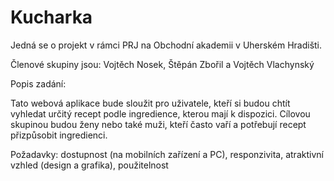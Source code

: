 # Kucharka

Jedná se o projekt v rámci PRJ na Obchodní akademii v Uherském Hradišti.

Členové skupiny jsou: Vojtěch Nosek, Štěpán Zbořil a Vojtěch Vlachynský

Popis zadání:

Tato webová aplikace bude sloužit pro uživatele, kteří si budou chtít vyhledat určitý recept podle ingredience, kterou mají k dispozici. Cílovou skupinou budou ženy nebo také muži, kteří často vaří a potřebují recept přizpůsobit ingredienci.

Požadavky: dostupnost (na mobilních zařízení a PC), responzivita, atraktivní vzhled (design a grafika), použitelnost

